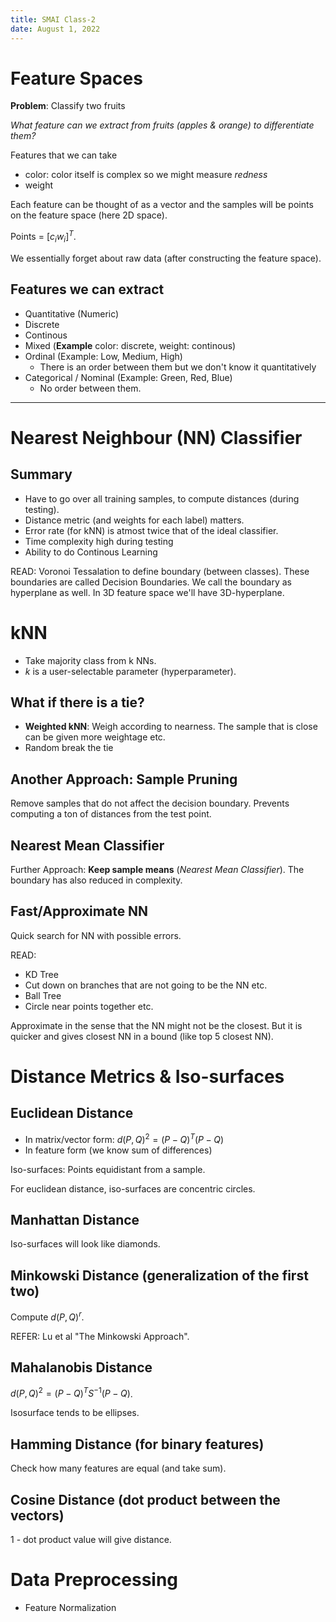 ```yaml
---
title: SMAI Class-2
date: August 1, 2022 
---
```


# Feature Spaces

**Problem**: Classify two fruits 

*What feature can we extract from fruits (apples & orange) to differentiate them?*

Features that we can take

- color: color itself is complex so we might measure *redness*
- weight

Each feature can be thought of as a vector and the samples will be points on the feature space (here 2D space).

Points = $[c_i w_i]^T$.

We essentially forget about raw data (after constructing the feature space).

## Features we can extract

- Quantitative (Numeric)
 - Discrete
 - Continous
 - Mixed (**Example** color: discrete, weight: continous)
- Ordinal (Example: Low, Medium, High)
  - There is an order between them but we don't know it quantitatively
- Categorical / Nominal (Example: Green, Red, Blue)
  - No order between them.
 
---

# Nearest Neighbour (NN) Classifier

## Summary

- Have to go over all training samples, to compute distances (during testing).
- Distance metric (and weights for each label) matters.
- Error rate (for kNN) is atmost twice that of the ideal classifier.
- Time complexity high during testing
- Ability to do Continous Learning

READ: Voronoi Tessalation to define boundary (between classes). These boundaries are called Decision Boundaries. We call the boundary as hyperplane as well. In 3D feature space we'll have 3D-hyperplane.

# kNN

- Take majority class from k NNs.
- *k* is a user-selectable parameter (hyperparameter).

## What if there is a tie?

- **Weighted kNN**: Weigh according to nearness. The sample that is close can be given more weightage etc.
- Random break the tie

## Another Approach: Sample Pruning

Remove samples that do not affect the decision boundary. Prevents computing a ton of distances from the test point.

## Nearest Mean Classifier

Further Approach: **Keep sample means** (*Nearest Mean Classifier*). The boundary has also reduced in complexity.

## Fast/Approximate NN

Quick search for NN with possible errors.

READ:
- KD Tree
 - Cut down on branches that are not going to be the NN etc.
- Ball Tree
 - Circle near points together etc.

Approximate in the sense that the NN might not be the closest. But it is quicker and gives closest NN in a bound (like top 5 closest NN).

# Distance Metrics & Iso-surfaces

## Euclidean Distance

- In matrix/vector form: $d(P, Q)^2 = (P - Q)^T (P -Q)$
- In feature form (we know sum of differences)

Iso-surfaces: Points equidistant from a sample.

For euclidean distance, iso-surfaces are concentric circles.

## Manhattan Distance

Iso-surfaces will look like diamonds.

## Minkowski Distance (generalization of the first two)

Compute $d(P,Q)^r$.

REFER: Lu et al "The Minkowski Approach".

## Mahalanobis Distance

$d(P, Q)^2 = (P - Q)^T S^{-1} (P - Q)$.

Isosurface tends to be ellipses.

## Hamming Distance (for binary features)

Check how many features are equal (and take sum).

## Cosine Distance (dot product between the vectors)

1 - dot product value will give distance.



# Data Preprocessing

- Feature Normalization
